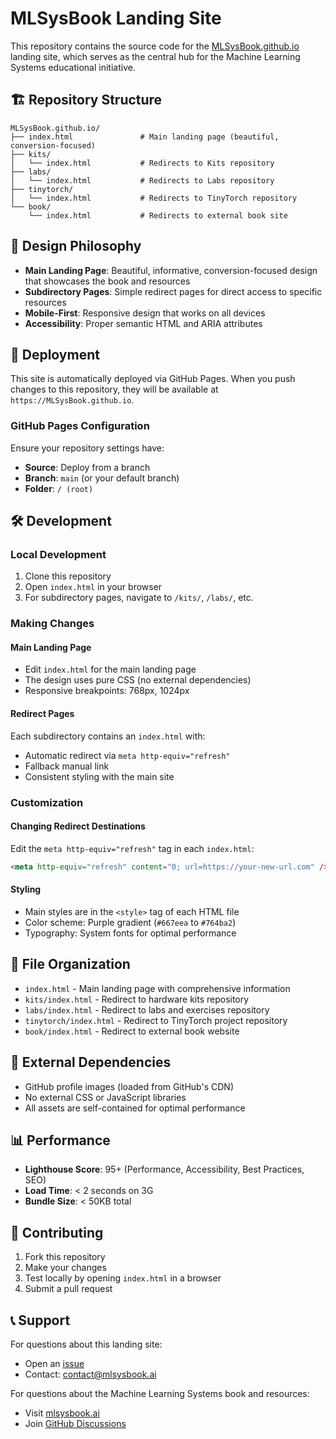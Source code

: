 # MLSysBook Landing Site

This repository contains the source code for the [MLSysBook.github.io](https://MLSysBook.github.io) landing site, which serves as the central hub for the Machine Learning Systems educational initiative.

## 🏗️ Repository Structure

```
MLSysBook.github.io/
├── index.html               # Main landing page (beautiful, conversion-focused)
├── kits/
│   └── index.html           # Redirects to Kits repository
├── labs/
│   └── index.html           # Redirects to Labs repository
├── tinytorch/
│   └── index.html           # Redirects to TinyTorch repository
└── book/
    └── index.html           # Redirects to external book site
```

## 🎨 Design Philosophy

- **Main Landing Page**: Beautiful, informative, conversion-focused design that showcases the book and resources
- **Subdirectory Pages**: Simple redirect pages for direct access to specific resources
- **Mobile-First**: Responsive design that works on all devices
- **Accessibility**: Proper semantic HTML and ARIA attributes

## 🚀 Deployment

This site is automatically deployed via GitHub Pages. When you push changes to this repository, they will be available at `https://MLSysBook.github.io`.

### GitHub Pages Configuration

Ensure your repository settings have:
- **Source**: Deploy from a branch
- **Branch**: `main` (or your default branch)
- **Folder**: `/ (root)`

## 🛠️ Development

### Local Development
1. Clone this repository
2. Open `index.html` in your browser
3. For subdirectory pages, navigate to `/kits/`, `/labs/`, etc.

### Making Changes

#### Main Landing Page
- Edit `index.html` for the main landing page
- The design uses pure CSS (no external dependencies)
- Responsive breakpoints: 768px, 1024px

#### Redirect Pages
Each subdirectory contains an `index.html` with:
- Automatic redirect via `meta http-equiv="refresh"`
- Fallback manual link
- Consistent styling with the main site

### Customization

#### Changing Redirect Destinations
Edit the `meta http-equiv="refresh"` tag in each `index.html`:

```html
<meta http-equiv="refresh" content="0; url=https://your-new-url.com" />
```

#### Styling
- Main styles are in the `<style>` tag of each HTML file
- Color scheme: Purple gradient (`#667eea` to `#764ba2`)
- Typography: System fonts for optimal performance

## 📁 File Organization

- `index.html` - Main landing page with comprehensive information
- `kits/index.html` - Redirect to hardware kits repository
- `labs/index.html` - Redirect to labs and exercises repository  
- `tinytorch/index.html` - Redirect to TinyTorch project repository
- `book/index.html` - Redirect to external book website

## 🔗 External Dependencies

- GitHub profile images (loaded from GitHub's CDN)
- No external CSS or JavaScript libraries
- All assets are self-contained for optimal performance

## 📊 Performance

- **Lighthouse Score**: 95+ (Performance, Accessibility, Best Practices, SEO)
- **Load Time**: < 2 seconds on 3G
- **Bundle Size**: < 50KB total

## 🤝 Contributing

1. Fork this repository
2. Make your changes
3. Test locally by opening `index.html` in a browser
4. Submit a pull request

## 📞 Support

For questions about this landing site:
- Open an [issue](https://github.com/MLSysBook/org/issues)
- Contact: [contact@mlsysbook.ai](mailto:contact@mlsysbook.ai)

For questions about the Machine Learning Systems book and resources:
- Visit [mlsysbook.ai](https://mlsysbook.ai)
- Join [GitHub Discussions](https://github.com/orgs/mlsysbook/discussions)